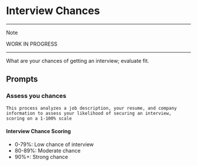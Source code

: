 # Interview Chances

---

> [!NOTE]
> WORK IN PROGRESS

---


What are your chances of getting an interview; evaluate fit.

## Prompts

### Assess you chances

```
This process analyzes a job description, your resume, and company information to assess your likelihood of securing an interview, scoring on a 1-100% scale
```
#### Interview Chance Scoring

- 0-79%: Low chance of interview
- 80-89%: Moderate chance
- 90%+: Strong chance
